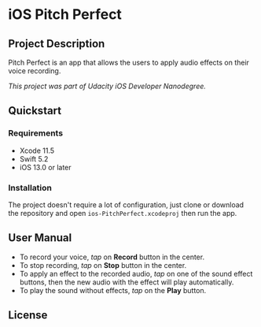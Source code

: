 # iOS Pitch Perfect

## Project Description

Pitch Perfect is an app that allows the users to apply audio effects on their voice recording.

_This project was part of Udacity iOS Developer Nanodegree._

## Quickstart

### Requirements
* Xcode 11.5
* Swift 5.2
* iOS 13.0 or later

### Installation
The project doesn't require a lot of configuration, just clone or download the repository and open `ios-PitchPerfect.xcodeproj` then run the app.

## User Manual

* To record your voice, *tap* on **Record** button in the center.
* To stop recording, *tap* on **Stop** button in the center.
* To apply an effect to the recorded audio, *tap* on one of the sound effect buttons, then the new audio with the effect will play automatically.
* To play the sound without effects, *tap* on the **Play** button.

## License
